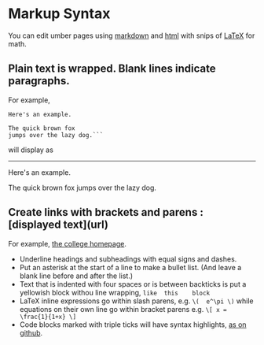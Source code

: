 Markup Syntax
=============

You can edit umber pages using [markdown](https://github.com/adam-p/markdown-here/wiki/Markdown-Cheatsheet) and [html](https://en.wikipedia.org/wiki/HTML) with snips of [LaTeX](https://en.wikipedia.org/wiki/LaTeX) for math.

Plain text is wrapped. Blank lines indicate paragraphs.
-------------------------------------------------------

For example,

    Here's an example.
    
    The quick brown fox
    jumps over the lazy dog.```

will display as

-----

Here's an example.

The quick brown fox
jumps over the lazy dog.

Create links with brackets and parens :&#91;displayed text&#93;(url)
------------------------------------------------

For example, [the college homepage](https://www.marlboro.edu).

* Underline headings and subheadings with equal signs and dashes.
* Put an asterisk at the start of a line to make a bullet list. (And leave a blank line before and after the list.)
* Text that is indented with four spaces or is between backticks is put a yellowish block withou line wrapping, `like  this    block`
* LaTeX inline expressions go within slash parens, e.g. `\(  e^\pi \)` while equations on their own line go within bracket parens e.g. `\[ x = \frac{1}{1+x} \]`
* Code blocks marked with triple ticks will have syntax highlights, [as on github](https://help.github.com/articles/creating-and-highlighting-code-blocks/).






